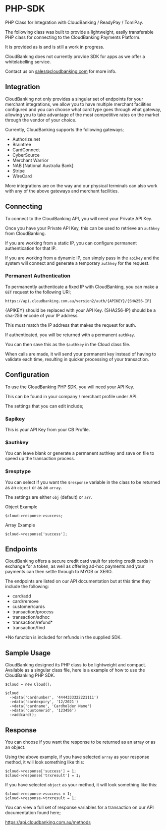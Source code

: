 # PHP-SDK

PHP Class for Integration with CloudBanking / ReadyPay / TomiPay.

The following class was built to provide a lightweight, easily 
transferable PHP class for connecting to the CloudBanking 
Payments Platform.

It is provided as is and is still a work in progress.

CloudBanking does not currently provide SDK for apps as we offer 
a whitelabelling service.

Contact us on sales@cloudbanking.com for more info.


## Integration

CloudBanking not only provides a singular set of endpoints for
your merchant integrations, we allow you to have multiple
merchant facilities configured and you can choose what card type
goes through what gateway, allowing you to take advantage of
the most competitive rates on the market through the vendor
of your choice.

Currently, CloudBanking supports the following gateways;

- Authorize.net
- Braintree
- CardConnect
- CyberSource
- Merchant Warrior
- NAB [National Australia Bank]
- Stripe
- WireCard

More integrations are on the way and our physical terminals can
also work with any of the above gateways and merchant facilities.


## Connecting

To connect to the CloudBanking API, you will need your Private 
API Key.

Once you have your Private API Key, this can be used to retrieve
an `authkey` from CloudBanking.

If you are working from a static IP, you can configure permanent
authentication for that IP.

If you are working from a dynamic IP, can simply pass in the 
`apikey` and the system will connect and generate a temporary
`authkey` for the request.


### Permanent Authentication

To permanently authenticate a fixed IP with CloudBanking, you
can make a `GET` request to the following URI;

```
https://api.cloudbanking.com.au/version2/auth/{APIKEY}/{SHA256-IP}
```
{APIKEY} should be replaced with your API Key.
{SHA256-IP} should be a sha-256 encode of your IP address.

This must match the IP address that makes the request for auth.

If authenticated, you will be returned with a permanent `authkey`.

You can then save this as the `$authkey` in the Cloud class file.

When calls are made, it will send your permanent key instead of
having to validate each time, resulting in quicker processing
of your transaction.


## Configuration

To use the CloudBanking PHP SDK, you will need your API Key.

This can be found in your company / merchant profile under API.

The settings that you can edit include;

### $apikey
This is your API Key from your CB Profile.

### $authkey
You can leave blank or generate a permanent authkey and save on
file to speed up the transaction process.

### $resptype
You can select if you want the `$response` variable in the class
to be returned as an `object` or as an `array`.

The settings are either `obj` (default) or `arr`.

Object Example
```
$cloud->response->success;
```
Array Example
```
$cloud->response['success'];
```


## Endpoints

CloudBanking offers a secure credit card vault for storing credit
cards in exchange for a token, as well as offering ad-hoc payments
and your payments can then settle through to MYOB or XERO.

The endpoints are listed on our API documentation but at this time
they include the following:

- card/add
- card/remove
- customer/cards
- transaction/process
- transaction/adhoc
- transaction/refund*
- transaction/find

*No function is included for refunds in the supplied SDK.


## Sample Usage

CloudBanking designed its PHP class to be lightweight and compact.
Available as a singular class file, here is a example of how to
use the CloudBanking PHP SDK.
```
$cloud = new Cloud();
  
$cloud
  ->data('cardnumber', '4444333322221111')
  ->data('cardexpiry', '12/2021')
  ->data('cardname', 'Cardholder Name')
  ->data('customerid', '123456')
  ->addcard();
```  


## Response

You can choose if you want the response to be returned as an array
or as an object.

Using the above example, if you have selected `array` as your
response method, it will look something like this:
```
$cloud->response['success'] = 1;
$cloud->response['trxresult'] = 1;
```
If you have selected `object` as your method, it will look 
something like this:
```
$cloud->response->success = 1;
$cloud->response->trxresult = 1;
```

You can view a full set of response variables for a transaction
on our API documentation found here;

https://api.cloudbanking.com.au/methods

